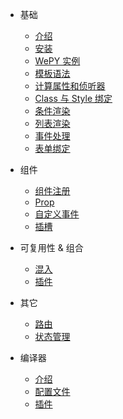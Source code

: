 - 基础

  - [介绍](base/intro.md)
  - [安装](base/install.md)
  - [WePY 实例](base/instance.md)
  - [模板语法](base/template.md)
  - [计算属性和侦听器](base/observe.md)
  - [Class 与 Style 绑定](base/class-style.md)
  - [条件渲染](base/addition.md)
  - [列表渲染](base/list.md)
  - [事件处理](base/event.md)
  - [表单绑定](base/form.md)

- 组件

  - [组件注册](component/register.md)
  - [Prop](component/prop.md)
  - [自定义事件](component/event.md)
  - [插槽](component/slot.md)

- 可复用性 & 组合

  - [混入](extension/mixin.md)
  - [插件](extension/plugin.md)

- 其它

  - [路由](others/route.md)
  - [状态管理](others/state.md)

- 编译器

  - [介绍](cli/intro.md)
  - [配置文件](cli/config.md)
  - [插件](cli/plugin.md)

